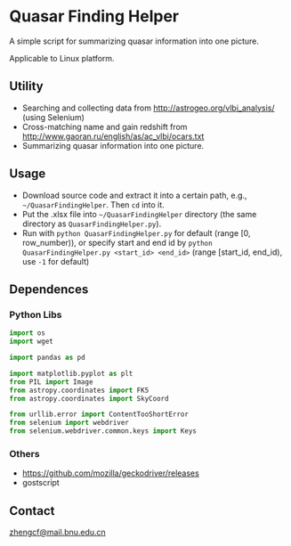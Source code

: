 <!--
 * @Date: 2021-07-19 01:47:27
 * @LastEditors: chenfa
 * @LastEditTime: 2021-07-19 11:29:33
-->
# Quasar Finding Helper

A simple script for summarizing quasar information into one picture.

Applicable to Linux platform. 

## Utility

- Searching and collecting data from http://astrogeo.org/vlbi_analysis/ (using Selenium)
- Cross-matching name and gain redshift from http://www.gaoran.ru/english/as/ac_vlbi/ocars.txt
- Summarizing quasar information into one picture.

## Usage

- Download source code and extract it into a certain path, e.g., `~/QuasarFindingHelper`. Then `cd` into it.
- Put the .xlsx file into `~/QuasarFindingHelper` directory (the same directory as `QuasarFindingHelper.py`).
- Run with `python QuasarFindingHelper.py` for default (range [0, row_number)), or specify start and end id by `python QuasarFindingHelper.py <start_id> <end_id>` (range [start_id, end_id), use `-1` for default)

## Dependences

### Python Libs

```python
import os
import wget

import pandas as pd 

import matplotlib.pyplot as plt 
from PIL import Image
from astropy.coordinates import FK5
from astropy.coordinates import SkyCoord

from urllib.error import ContentTooShortError
from selenium import webdriver
from selenium.webdriver.common.keys import Keys
```

### Others

- https://github.com/mozilla/geckodriver/releases
- gostscript

## Contact

zhengcf@mail.bnu.edu.cn